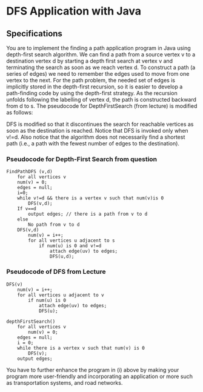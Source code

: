 # DFS Application with Java

## Specifications 
You are to implement the finding a path application program in Java using depth-first search algorithm. We can find a path from a source vertex v to a destination vertex d by starting a depth first search at vertex v and terminating the search as soon as we reach vertex d. To construct a path (a series of edges) we need to remember the edges used to move from one vertex to the next. For the path problem, the needed set of edges is implicitly stored in the depth-first recursion, so it is easier to develop a path-finding code by using the depth-first strategy. As the recursion unfolds following the labelling of vertex d, the path is constructed backward from d to s. The pseudocode for DepthFirstSearch (from lecture) is modified as follows:

DFS is modified so that it discontinues the search for reachable vertices as soon as the destination is reached. Notice that DFS is invoked only when v!=d. Also notice that the algorithm does not necessarily find a shortest path (i.e., a path with the fewest number of edges to the destination). 
### Pseudocode for Depth-First Search from question
```
FindPathDFS (v,d)
    for all vertices v
    num(v) = 0;
    edges = null;
    i=0;
    while v!=d && there is a vertex v such that num(v)is 0
        DFS(v,d);
    If v==d
        output edges; // there is a path from v to d
    else
        No path from v to d
    DFS(v,d)
        num(v) = i++;
        for all vertices u adjacent to s
            if num(u) is 0 and v!=d
                attach edge(uv) to edges;
                DFS(u,d);

```

### Pseudocode of DFS from Lecture
```
DFS(v)
    num(v) = i++;
    for all vertices u adjacent to v
        if num(u) is 0
            attach edge(uv) to edges;
            DFS(u);

depthFirstSearch()
    for all vertices v
        num(v) = 0;
    edges = null;
    i = 0;
    while there is a vertex v such that num(v) is 0
        DFS(v);
    output edges;
```
You have to further enhance the program in (i) above by making your program more user-friendly and incorporating an application or more such as transportation systems, and road networks.